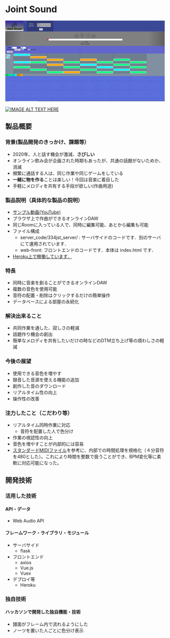 # Joint Sound


[![IMAGE ALT TEXT HERE](./for_readme.png)](https://jointsound.herokuapp.com)

[![IMAGE ALT TEXT HERE](https://jphacks.com/wp-content/uploads/2020/09/JPHACKS2020_ogp.jpg)](https://www.youtube.com/watch?v=G5rULR53uMk)

## 製品概要
### 背景(製品開発のきっかけ、課題等）
* 2020年、人と話す機会が激減、**さびしい**
* オンライン飲み会が企画された時期もあったが、共通の話題がないためか、消滅  
* 頻繁に通話する人は、同じ作業や同じゲームをしている
* **一緒に物を作る**ことは楽しい！今回は音楽に着目した
* 手軽にメロディを共有する手段が欲しい(作曲用途)

### 製品説明（具体的な製品の説明）
* [サンプル動画(YouTube)](https://www.youtube.com/watch?v=BeeXIo4oFaA)
* ブラウザ上で作曲ができるオンラインDAW
* 同じRoomに入っている人で、同時に編集可能、あとから編集も可能
* ファイル構成
    * server_code/334jst_server/ : サーバサイドのコードです．別のサーバにて運用されています．
    * web-front: フロントエンドのコードです．本体は index.html です．
* [Heroku上で稼働しています．](https://jointsound.herokuapp.com)

### 特長
* 同時に音楽を創ることができるオンラインDAW  
* 複数の音色を使用可能  
* 音符の配置・削除はクリックするだけの簡単操作
* データベースによる部屋の永続化  

### 解決出来ること  
* 共同作業を通した、寂しさの軽減  
* 話題作り機会の創出  
* 簡単なメロディを共有したいだけの時などのDTM立ち上げ等の煩わしさの軽減  

### 今後の展望
* 使用できる音色を増やす  
* 録音した音源を使える機能の追加  
* 創作した音のダウンロード  
* リアルタイム性の向上  
* 操作性の改善


### 注力したこと（こだわり等）
* リアルタイム同時作業に対応  
    * 音符を配置した人で色分け
* 作業の視認性の向上  
* 音色を増やすことが内部的には容易  
* [スタンダードMIDIファイル](https://ja.wikipedia.org/wiki/スタンダードMIDIファイル)を参考に、内部での時間処理を規格化（４分音符を480とした）。これにより時間を整数で扱うことができ、BPM変化等に柔軟に対応可能になった。

## 開発技術
### 活用した技術
#### API・データ
* Web Audio API


#### フレームワーク・ライブラリ・モジュール
* サーバサイド
    * flask  
* フロントエンド
    * axios  
    * Vue.js  
    * Vuex  
* デプロイ等
    * Heroku  




### 独自技術
#### ハッカソンで開発した独自機能・技術
* 譜面がフレーム内で流れるようにした
* ノーツを置いた人ごとに色分け表示


